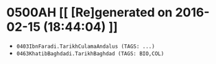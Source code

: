 # 0500AH [[ [Re]generated on 2016-02-15 (18:44:04) ]]

* `0403IbnFaradi.TarikhCulamaAndalus (TAGS: ...)`
* `0463KhatibBaghdadi.TarikhBaghdad (TAGS: BIO,COL)`

